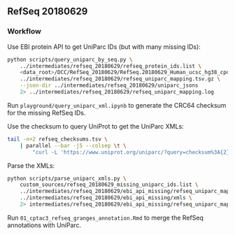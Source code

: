 ## RefSeq 20180629 

### Workflow
Use EBI protein API to get UniParc IDs (but with many missing IDs):

```bash
python scripts/query_uniparc_by_seq.py \
    ../intermediates/refseq_20180629/refseq_protein_ids.list \
    <data_root>/DCC/RefSeq_20180629/RefSeq.20180629_Human_ucsc_hg38_cpdbnr_mito_264contams.fasta.gz \
    ../intermediates/refseq_20180629/refseq_uniparc_mapping.tsv.gz \
    --json-dir ../intermediates/refseq_20180629/uniparc_jsons
    2> ../intermediates/refseq_20180629/refseq_uniparc_mapping.log
```

Run `playground/query_uniparc_xml.ipynb` to generate the CRC64 checksum for the missing RefSeq IDs.

Use the checksum to query UniProt to get the UniParc XMLs:

```bash
tail -n+2 refseq_checksums.tsv \
    | parallel --bar -j5 --colsep \t \
        "curl -L 'https://www.uniprot.org/uniparc/?query=checksum%3A{2}&format=xml' > xmls/{1}.xml"
```

Parse the XMLs:

```bash
python scripts/parse_uniparc_xmls.py \
    custom_sources/refseq_20180629_missing_uniparc_ids.list \
    ../intermediates/refseq_20180629/ebi_api_missing/refseq_uniparc_mapping.ebi_missing.tsv.gz \
    ../intermediates/refseq_20180629/ebi_api_missing/xmls \
    2> intermediates/refseq_20180629/ebi_api_missing/refseq_uniparc_mapping.ebi_missing.log
```

Run `01_cptac3_refseq_granges_annotation.Rmd` to merge the RefSeq annotations with UniParc.